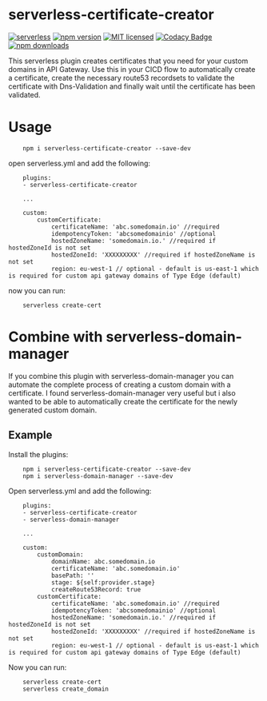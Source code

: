 # serverless-certificate-creator

[![serverless](http://public.serverless.com/badges/v3.svg)](http://www.serverless.com)
[![npm version](https://badge.fury.io/js/serverless-certificate-creator.svg)](https://badge.fury.io/js/serverless-certificate-creator)
[![MIT licensed](https://img.shields.io/badge/license-MIT-blue.svg)](https://raw.githubusercontent.com/amplify-education/serverless-domain-manager/master/LICENSE)
[![Codacy Badge](https://api.codacy.com/project/badge/Grade/235fe249b8354a3db0cc5926dba47899)](https://www.codacy.com/app/CFER/serverless-certificate-creator?utm_source=github.com&utm_medium=referral&utm_content=schwamster/serverless-certificate-creator&utm_campaign=badger)
[![npm downloads](https://img.shields.io/npm/dt/serverless-certificate-creator.svg?style=flat)](https://www.npmjs.com/package/serverless-certificate-creator)

This serverless plugin creates certificates that you need for your custom domains in API Gateway.
Use this in your CICD flow to automatically create a certificate, create the necessary route53 recordsets to validate the certificate with Dns-Validation and finally wait until the certificate has been validated.

# Usage

        npm i serverless-certificate-creator --save-dev

open serverless.yml and add the following:

        plugins:
        - serverless-certificate-creator

        ...

        custom:
            customCertificate:
                certificateName: 'abc.somedomain.io' //required
                idempotencyToken: 'abcsomedomainio' //optional
                hostedZoneName: 'somedomain.io.' //required if hostedZoneId is not set
                hostedZoneId: 'XXXXXXXXX' //required if hostedZoneName is not set
                region: eu-west-1 // optional - default is us-east-1 which is required for custom api gateway domains of Type Edge (default)


now you can run:

        serverless create-cert

# Combine with serverless-domain-manager

If you combine this plugin with serverless-domain-manager you can automate the complete process of creating a custom domain with a certificate.
I found serverless-domain-manager very useful but i also wanted to be able to automatically create the certificate for the newly generated custom domain.


## Example

Install the plugins:

        npm i serverless-certificate-creator --save-dev
        npm i serverless-domain-manager --save-dev

Open serverless.yml and add the following:

        plugins:
        - serverless-certificate-creator
        - serverless-domain-manager

        ...

        custom:
            customDomain:
                domainName: abc.somedomain.io
                certificateName: 'abc.somedomain.io'
                basePath: ''
                stage: ${self:provider.stage}
                createRoute53Record: true
            customCertificate:
                certificateName: 'abc.somedomain.io' //required
                idempotencyToken: 'abcsomedomainio' //optional
                hostedZoneName: 'somedomain.io.' //required if hostedZoneId is not set
                hostedZoneId: 'XXXXXXXXX' //required if hostedZoneName is not set
                region: eu-west-1 // optional - default is us-east-1 which is required for custom api gateway domains of Type Edge (default)

Now you can run:

        serverless create-cert
        serverless create_domain
